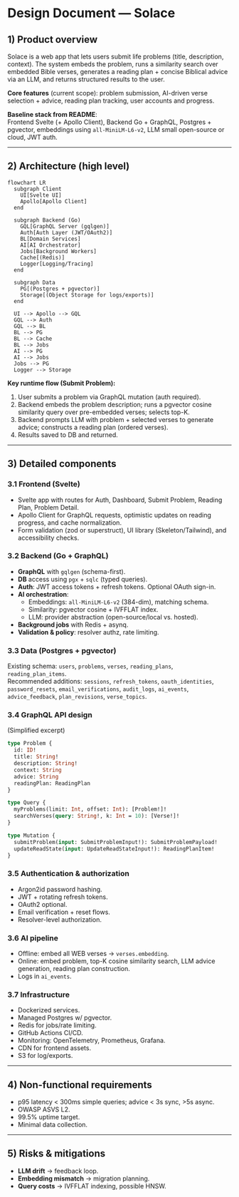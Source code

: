 # Design Document — Solace

## 1) Product overview

Solace is a web app that lets users submit life problems (title, description, context). The system embeds the problem, runs a similarity search over embedded Bible verses, generates a reading plan + concise Biblical advice via an LLM, and returns structured results to the user.

**Core features** (current scope): problem submission, AI-driven verse selection + advice, reading plan tracking, user accounts and progress.

**Baseline stack from README**:  
Frontend Svelte (+ Apollo Client), Backend Go + GraphQL, Postgres + pgvector, embeddings using `all-MiniLM-L6-v2`, LLM small open-source or cloud, JWT auth.

---

## 2) Architecture (high level)

```mermaid
flowchart LR
  subgraph Client
    UI[Svelte UI]
    Apollo[Apollo Client]
  end

  subgraph Backend (Go)
    GQL[GraphQL Server (gqlgen)]
    Auth[Auth Layer (JWT/OAuth2)]
    BL[Domain Services]
    AI[AI Orchestrator]
    Jobs[Background Workers]
    Cache[(Redis)]
    Logger[Logging/Tracing]
  end

  subgraph Data
    PG[(Postgres + pgvector)]
    Storage[(Object Storage for logs/exports)]
  end

  UI --> Apollo --> GQL
  GQL --> Auth
  GQL --> BL
  BL --> PG
  BL --> Cache
  BL --> Jobs
  AI --> PG
  AI --> Jobs
  Jobs --> PG
  Logger --> Storage
```

**Key runtime flow (Submit Problem):**  
1) User submits a problem via GraphQL mutation (auth required).  
2) Backend embeds the problem description; runs a pgvector cosine similarity query over pre-embedded verses; selects top-K.  
3) Backend prompts LLM with problem + selected verses to generate advice; constructs a reading plan (ordered verses).  
4) Results saved to DB and returned.

---

## 3) Detailed components

### 3.1 Frontend (Svelte)
- Svelte app with routes for Auth, Dashboard, Submit Problem, Reading Plan, Problem Detail.  
- Apollo Client for GraphQL requests, optimistic updates on reading progress, and cache normalization.  
- Form validation (zod or superstruct), UI library (Skeleton/Tailwind), and accessibility checks.

### 3.2 Backend (Go + GraphQL)
- **GraphQL** with `gqlgen` (schema-first).  
- **DB** access using `pgx` + `sqlc` (typed queries).  
- **Auth**: JWT access tokens + refresh tokens. Optional OAuth sign-in.  
- **AI orchestration**:  
  - Embeddings: `all-MiniLM-L6-v2` (384-dim), matching schema.  
  - Similarity: pgvector cosine + IVFFLAT index.  
  - LLM: provider abstraction (open-source/local vs. hosted).  
- **Background jobs** with Redis + asynq.  
- **Validation & policy**: resolver authz, rate limiting.

### 3.3 Data (Postgres + pgvector)
Existing schema: `users`, `problems`, `verses`, `reading_plans`, `reading_plan_items`.  
Recommended additions: `sessions`, `refresh_tokens`, `oauth_identities`, `password_resets`, `email_verifications`, `audit_logs`, `ai_events`, `advice_feedback`, `plan_revisions`, `verse_topics`.

### 3.4 GraphQL API design
(Simplified excerpt)

```graphql
type Problem {
  id: ID!
  title: String!
  description: String!
  context: String
  advice: String
  readingPlan: ReadingPlan
}

type Query {
  myProblems(limit: Int, offset: Int): [Problem!]!
  searchVerses(query: String!, k: Int = 10): [Verse!]!
}

type Mutation {
  submitProblem(input: SubmitProblemInput!): SubmitProblemPayload!
  updateReadState(input: UpdateReadStateInput!): ReadingPlanItem!
}
```

### 3.5 Authentication & authorization
- Argon2id password hashing.  
- JWT + rotating refresh tokens.  
- OAuth2 optional.  
- Email verification + reset flows.  
- Resolver-level authorization.

### 3.6 AI pipeline
- Offline: embed all WEB verses → `verses.embedding`.  
- Online: embed problem, top-K cosine similarity search, LLM advice generation, reading plan construction.  
- Logs in `ai_events`.

### 3.7 Infrastructure
- Dockerized services.  
- Managed Postgres w/ pgvector.  
- Redis for jobs/rate limiting.  
- GitHub Actions CI/CD.  
- Monitoring: OpenTelemetry, Prometheus, Grafana.  
- CDN for frontend assets.  
- S3 for log/exports.

---

## 4) Non-functional requirements
- p95 latency < 300ms simple queries; advice < 3s sync, >5s async.  
- OWASP ASVS L2.  
- 99.5% uptime target.  
- Minimal data collection.

---

## 5) Risks & mitigations
- **LLM drift** → feedback loop.  
- **Embedding mismatch** → migration planning.  
- **Query costs** → IVFFLAT indexing, possible HNSW.

